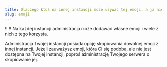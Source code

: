 ```yaml
---
title: Dlaczego ktoś na innej instancji może używać tej emoji, a ja nie?
slug: emoji
---
```


:bangbang: :bangbang: Na każdej instancji administracja może dodawać własne emoji i wiele z nich z tego korzysta.

Administracja Twojej instancji posiada opcję skopiowania dowolnej emoji z innej instancji. Jeżeli zauważysz emoji, która Ci się podoba, ale nie jest dostępna na Twojej instancji, poproś administrację Twojego serwera o skopiowanie jej.
